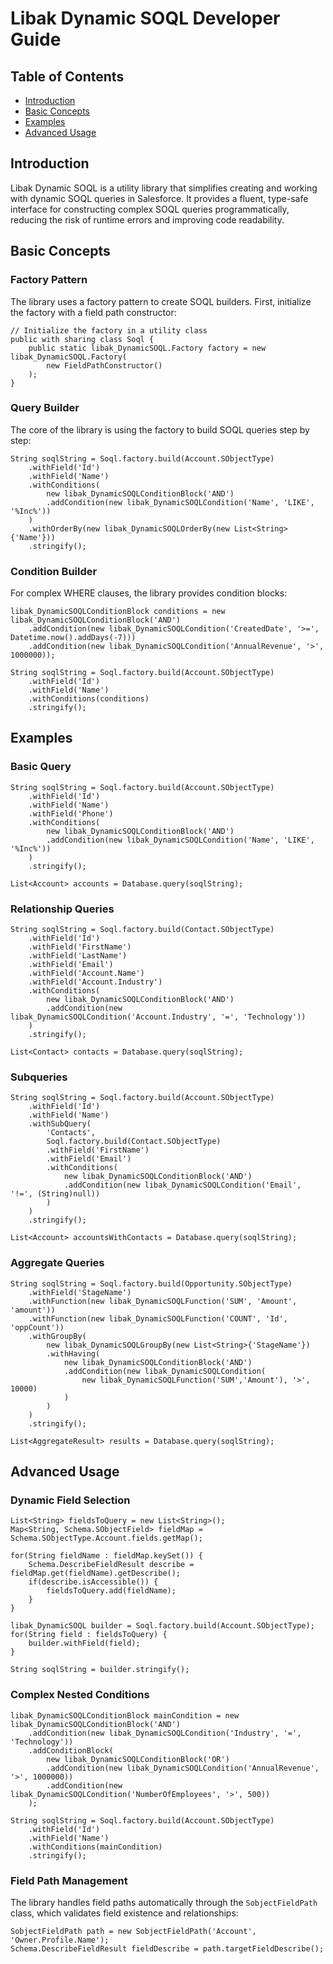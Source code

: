 # Libak Dynamic SOQL Developer Guide

## Table of Contents
- [Introduction](#introduction)
- [Basic Concepts](#basic-concepts)
- [Examples](#examples)
- [Advanced Usage](#advanced-usage)

## Introduction

Libak Dynamic SOQL is a utility library that simplifies creating and working with dynamic SOQL queries in Salesforce. It provides a fluent, type-safe interface for constructing complex SOQL queries programmatically, reducing the risk of runtime errors and improving code readability.

## Basic Concepts

### Factory Pattern

The library uses a factory pattern to create SOQL builders. First, initialize the factory with a field path constructor:

```apex
// Initialize the factory in a utility class
public with sharing class Soql {
    public static libak_DynamicSOQL.Factory factory = new libak_DynamicSOQL.Factory(
        new FieldPathConstructor()
    );
}
```

### Query Builder

The core of the library is using the factory to build SOQL queries step by step:

```apex
String soqlString = Soql.factory.build(Account.SObjectType)
    .withField('Id')
    .withField('Name')
    .withConditions(
        new libak_DynamicSOQLConditionBlock('AND')
        .addCondition(new libak_DynamicSOQLCondition('Name', 'LIKE', '%Inc%'))
    )
    .withOrderBy(new libak_DynamicSOQLOrderBy(new List<String>{'Name'}))
    .stringify();
```

### Condition Builder

For complex WHERE clauses, the library provides condition blocks:

```apex
libak_DynamicSOQLConditionBlock conditions = new libak_DynamicSOQLConditionBlock('AND')
    .addCondition(new libak_DynamicSOQLCondition('CreatedDate', '>=', Datetime.now().addDays(-7)))
    .addCondition(new libak_DynamicSOQLCondition('AnnualRevenue', '>', 1000000));

String soqlString = Soql.factory.build(Account.SObjectType)
    .withField('Id')
    .withField('Name')
    .withConditions(conditions)
    .stringify();
```

## Examples

### Basic Query

```apex
String soqlString = Soql.factory.build(Account.SObjectType)
    .withField('Id')
    .withField('Name')
    .withField('Phone')
    .withConditions(
        new libak_DynamicSOQLConditionBlock('AND')
        .addCondition(new libak_DynamicSOQLCondition('Name', 'LIKE', '%Inc%'))
    )
    .stringify();

List<Account> accounts = Database.query(soqlString);
```

### Relationship Queries

```apex
String soqlString = Soql.factory.build(Contact.SObjectType)
    .withField('Id')
    .withField('FirstName')
    .withField('LastName')
    .withField('Email')
    .withField('Account.Name')
    .withField('Account.Industry')
    .withConditions(
        new libak_DynamicSOQLConditionBlock('AND')
        .addCondition(new libak_DynamicSOQLCondition('Account.Industry', '=', 'Technology'))
    )
    .stringify();

List<Contact> contacts = Database.query(soqlString);
```

### Subqueries

```apex
String soqlString = Soql.factory.build(Account.SObjectType)
    .withField('Id')
    .withField('Name')
    .withSubQuery(
        'Contacts',
        Soql.factory.build(Contact.SObjectType)
        .withField('FirstName')
        .withField('Email')
        .withConditions(
            new libak_DynamicSOQLConditionBlock('AND')
            .addCondition(new libak_DynamicSOQLCondition('Email', '!=', (String)null))
        )
    )
    .stringify();

List<Account> accountsWithContacts = Database.query(soqlString);
```

### Aggregate Queries

```apex
String soqlString = Soql.factory.build(Opportunity.SObjectType)
    .withField('StageName')
    .withFunction(new libak_DynamicSOQLFunction('SUM', 'Amount', 'amount'))
    .withFunction(new libak_DynamicSOQLFunction('COUNT', 'Id', 'oppCount'))
    .withGroupBy(
        new libak_DynamicSOQLGroupBy(new List<String>{'StageName'})
        .withHaving(
            new libak_DynamicSOQLConditionBlock('AND')
            .addCondition(new libak_DynamicSOQLCondition(
                new libak_DynamicSOQLFunction('SUM','Amount'), '>', 10000)
            )
        )
    )
    .stringify();

List<AggregateResult> results = Database.query(soqlString);
```

## Advanced Usage

### Dynamic Field Selection

```apex
List<String> fieldsToQuery = new List<String>();
Map<String, Schema.SObjectField> fieldMap = Schema.SObjectType.Account.fields.getMap();

for(String fieldName : fieldMap.keySet()) {
    Schema.DescribeFieldResult describe = fieldMap.get(fieldName).getDescribe();
    if(describe.isAccessible()) {
        fieldsToQuery.add(fieldName);
    }
}

libak_DynamicSOQL builder = Soql.factory.build(Account.SObjectType);
for(String field : fieldsToQuery) {
    builder.withField(field);
}

String soqlString = builder.stringify();
```

### Complex Nested Conditions

```apex
libak_DynamicSOQLConditionBlock mainCondition = new libak_DynamicSOQLConditionBlock('AND')
    .addCondition(new libak_DynamicSOQLCondition('Industry', '=', 'Technology'))
    .addConditionBlock(
        new libak_DynamicSOQLConditionBlock('OR')
        .addCondition(new libak_DynamicSOQLCondition('AnnualRevenue', '>', 1000000))
        .addCondition(new libak_DynamicSOQLCondition('NumberOfEmployees', '>', 500))
    );

String soqlString = Soql.factory.build(Account.SObjectType)
    .withField('Id')
    .withField('Name')
    .withConditions(mainCondition)
    .stringify();
```

### Field Path Management

The library handles field paths automatically through the `SobjectFieldPath` class, which validates field existence and relationships:

```apex
SobjectFieldPath path = new SobjectFieldPath('Account', 'Owner.Profile.Name');
Schema.DescribeFieldResult fieldDescribe = path.targetFieldDescribe();
```